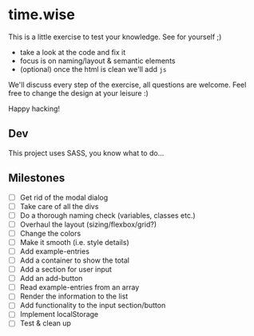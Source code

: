 # time.wise

This is a little exercise to test your knowledge. See for yourself ;)

- take a look at the code and fix it
- focus is on naming/layout & semantic elements
- (optional) once the html is clean we'll add `js`

We'll discuss every step of the exercise, all questions are welcome.
Feel free to change the design at your leisure :)

Happy hacking!

## Dev

This project uses SASS, you know what to do...

## Milestones

- [ ] Get rid of the modal dialog
- [ ] Take care of all the divs
- [ ] Do a thorough naming check (variables, classes etc.)
- [ ] Overhaul the layout (sizing/flexbox/grid?)
- [ ] Change the colors
- [ ] Make it smooth (i.e. style details)
- [ ] Add example-entries
- [ ] Add a container to show the total
- [ ] Add a section for user input
- [ ] Add an add-button
- [ ] Read example-entries from an array
- [ ] Render the information to the list
- [ ] Add functionality to the input section/button
- [ ] Implement localStorage
- [ ] Test & clean up
